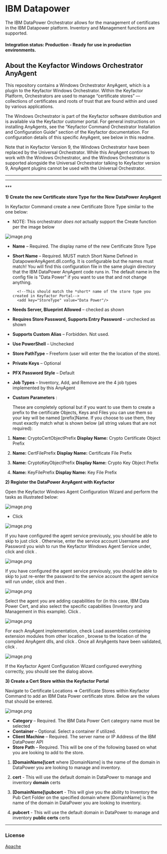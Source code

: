 # IBM Datapower

The IBM DataPower Orchestrator allows for the management of certificates in the IBM Datapower platform. Inventory and Management functions are supported.

#### Integration status: Production - Ready for use in production environments.

## About the Keyfactor Windows Orchestrator AnyAgent

This repository contains a Windows Orchestrator AnyAgent, which is a plugin to the Keyfactor Windows Orchestrator. Within the Keyfactor Platform, Orchestrators are used to manage “certificate stores” &mdash; collections of certificates and roots of trust that are found within and used by various applications.

The Windows Orchestrator is part of the Keyfactor software distribution and is available via the Keyfactor customer portal. For general instructions on installing AnyAgents, see the “Keyfactor Command Orchestrator Installation and Configuration Guide” section of the Keyfactor documentation. For configuration details of this specific AnyAgent, see below in this readme.

Note that in Keyfactor Version 9, the Windows Orchestrator have been replaced by the Universal Orchestrator. While this AnyAgent continues to work with the Windows Orchestrator, and the Windows Orchestrator is supported alongside the Universal Orchestrator talking to Keyfactor version 9, AnyAgent plugins cannot be used with the Universal Orchestrator.

---




---

﻿*** 

**1) Create the new Certificate store Type for the New DataPower AnyAgent**

In Keyfactor Command create a new Certificate Store Type similar to the one below:
- NOTE: This orchestrator _does not_ actually support the Create function per the image below

![image.png](/Images/CertStoreTypes.png)


- **Name** – Required. The display name of the new Certificate Store Type
- **Short Name** – Required. MUST match Short Name Defined in DatapowerAnyAgent.dll.config.  It is configurable but the names must match!  You will find this configuration file in the same plugin directory that the IBM DataPower AnyAgent code runs in.  The default name in the config file is "Data Power" if you want to use that and not change anything.

		<!--This should match the *short* name of the store type you created in Keyfactor Portal-->
		<add key="StoreType" value="Data Power"/>

- **Needs Server, Blueprint Allowed** – checked as shown
- **Requires Store Password, Supports Entry Password** – unchecked as shown
- **Supports Custom Alias** – Forbidden. Not used.
- **Use PowerShell** – Unchecked
- **Store PathType** – Freeform (user will enter the the location of the store).
- **Private Keys** – Optional
- **PFX Password Style** – Default
- **Job Types** – Inventory, Add, and Remove are the 4 job types implemented by this AnyAgent
- **Custom Parameters** :
 
    These are completely optional but if you want to use them to create a prefix to the certificate Objects, Keys and Files you can use them so your key will be named [prefix]Name.  If you choose to use them, they must exactly match what is shown below (all string values that are not required):

1.   **Name:** CryptoCertObjectPrefix
     **Display Name:** Crypto Certificate Object Prefix

2.   **Name:** CertFilePrefix
     **Display Name:** Certificate File Prefix

3.   **Name:** CryptoKeyObjectPrefix
     **Display Name:** Crypto Key Object Prefix

4.   **Name:** KeyFilePrefix
     **Display Name:**  Key File Prefix
    
    
**2) Register the DataPower AnyAgent with Keyfactor**

Open the Keyfactor Windows Agent Configuration Wizard and perform the tasks as illustrated below:

![image.png](/Images/ConfigWizard1.png)

- Click **<Next>**

![image.png](/Images/ConfigWizard2.png)

If you have configured the agent service previously, you should be able to skip to just click **<Next>**. Otherwise, enter the service account Username and Password you wish to run the Keyfactor Windows Agent Service under, click **<Update Windows Service Account>** and click **<Next>**.

![image.png](/Images/ConfigWizard3.png)

If you have configured the agent service previously, you should be able to skip to just re-enter the password to the service account the agent service will run under, click **<Validate Keyfactor Connection>** and then **<Next>**.

![image.png](/Images/ConfigWizard4.png)

Select the agent you are adding capabilities for (in this case, IBM Data Power Cert, and also select the specific capabilities (Inventory and Management in this example). Click **<Next>**.

![image.png](/Images/ConfigWizard5.png)

For each AnyAgent implementation, check Load assemblies containing extension modules from other location , browse to the location of the compiled AnyAgent dlls, and click **<Validate Capabilities>**. Once all AnyAgents have been validated, click **<Apply Configuration>**.

![image.png](/Images/ConfigComplete.png)

If the Keyfactor Agent Configuration Wizard configured everything correctly, you should see the dialog above.

**3) Create a Cert Store within the Keyfactor Portal**

Navigate to Certificate Locations => Certificate Stores within Keyfactor Command to add an IBM Data Power certificate store. Below are the values that should be entered.

![image.png](/Images/CertStores1.png)

- **Category** – Required. The IBM Data Power Cert category name must be selected
- **Container** – Optional. Select a container if utilized.
- **Client Machine** – Required. The server name or IP Address of the IBM DataPower API
- **Store Path** – Required.  This will be one of the following based on what you are looking to add to the store.
1. **[DomainName]\cert** where [DomainName] is the name of the domain in DataPower you are looking to manage and inventory.

2.  **cert** - This will use the default domain in DataPower to manage and inventory **domain** certs

3. **[DomainName]\pubcert** - This will give you the ability to Inventory the Pub Cert Folder on the specified domain where [DomainName] is the name of the domain in DataPower you are looking to inventory.  

4. **pubcert** - This will use the default domain in DataPower to manage and inventory **public certs** certs


 ***

### License
[Apache](https://apache.org/licenses/LICENSE-2.0)

